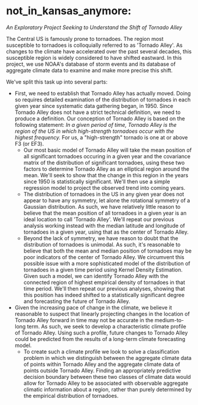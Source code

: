 # not_in_kansas_anymore:
*An Exploratory Project Seeking to Understand the Shift of Tornado Alley*

The Central US is famously prone to tornadoes. The region most susceptible to tornadoes is colloquially referred to as 'Tornado Alley'. As changes to the climate have accelerated over the past several decades, this susceptible region is widely considered to have shifted eastward. In this project, we use NOAA's database of storm events and its database of aggregate climate data to examine and make more precise this shift.

We've split this task up into several parts:
* First, we need to establish that Tornado Alley has actually moved. Doing so requires detailed examination of the distribution of tornadoes in each given year since systematic data gathering began, in 1950. Since Tornado Alley does not have a strict technical definition, we need to produce a definition. Our conception of Tornado Alley is based on the following statement: *In a given period of time, Tornado Alley is the region of the US in which high-strength tornadoes occur with the highest frequency.* For us, a "high-strength" tornado is one at or above F3 (or EF3).
  *  Our most basic model of Tornado Alley will take the mean position of all significant tornadoes occuring in a given year and the covariance matrix of the distribution of significant tornadoes, using these two factors to determine Tornado Alley as an elliptical region around the mean. We'll seek to show that the change in this region in the years since 1950 is statistically significant. We'll then use a simple regression model to project the observed trend into coming years.
  *  The distribution of tornadoes in the US in any given year does not appear to have any symmetry, let alone the rotational symmetry of a Gaussian distribution. As such, we have relatively little reason to believe that the mean position of all tornadoes in a given year is an ideal location to call 'Tornado Alley'. We'll repeat our previous analysis working instead with the median latitude and longitude of tornadoes in a given year, using that as the center of Tornado Alley.
  *  Beyond the lack of symmetry, we have reason to doubt that the distribution of tornadoes is unimodal. As such, it's reasonable to believe that both the mean and median position of tornadoes may be poor indicators of the center of Tornado Alley. We circumvent this possible issue with a more sophisticated model of the distribution of tornadoes in a given time period using Kernel Density Estimation. Given such a model, we can identify Tornado Alley with the connected region of highest empirical density of tornadoes in that time period. We'll then repeat our previous analyses, showing that this position has indeed shifted to a statistically significant degree and forecasting the future of Tornado Alley.
* Given the increasing pace of change in the climate, we believe it reasonable to suspect that linearly projecting changes in the location of Tornado Alley forward in time may not be accurate in the medium-to-long term. As such, we seek to develop a characteristic climate profile of Tornado Alley. Using such a profile, future changes to Tornado Alley could be predicted from the results of a long-term climate forecasting model.
  *  To create such a climate profile we look to solve a classification problem in which we distinguish between the aggregate climate data of points within Tornado Alley and the aggregate climate data of points outside Tornado Alley. Finding an appropriately predictive decision boundary between these two classes of climate data would allow for Tornado Alley to be associated with observable aggregate climatic information about a region, rather than purely determined by the empirical distribution of tornadoes.
